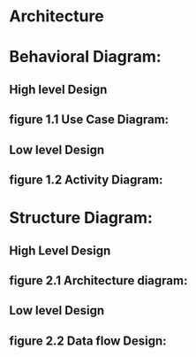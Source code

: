 # Architecture

# Behavioral Diagram: 


## High level Design
## figure 1.1 Use Case Diagram:

## Low level Design
## figure 1.2 Activity Diagram:



# Structure Diagram:


## High Level Design
## figure 2.1 Architecture diagram:

## Low level Design
## figure 2.2 Data flow Design:
